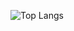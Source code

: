 ![Top Langs](https://github-readme-stats.vercel.app/api/top-langs/?username=GiovanaMv&layout=compact)
